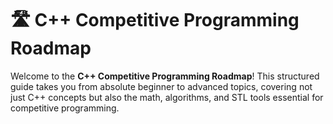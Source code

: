 # 🛣️ C++ Competitive Programming Roadmap   
   
Welcome to the **C++ Competitive Programming Roadmap**! This structured guide takes you from absolute beginner to advanced topics, covering not just C++ concepts but also the math, algorithms, and STL tools essential for competitive programming. 
  
 
 
